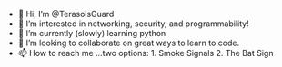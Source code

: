 - 👋 Hi, I’m @TerasolsGuard
- 👀 I’m interested in networking, security, and programmability!
- 🌱 I’m currently (slowly) learning python
- 💞️ I’m looking to collaborate on great ways to learn to code.
- 📫 How to reach me ...two options: 1. Smoke Signals 2. The Bat Sign

<!---
TerasolsGuard/TerasolsGuard is a ✨ special ✨ repository because its `README.md` (this file) appears on your GitHub profile.
You can click the Preview link to take a look at your changes.
--->

